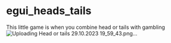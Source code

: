# egui_heads_tails
This little game is when you combine head or tails with gambling
![Uploading Head or tails 29.10.2023 19_59_43.png…]()
